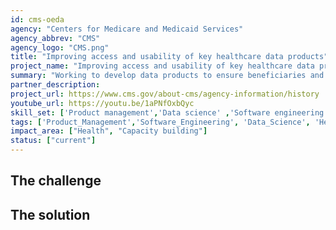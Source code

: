 ```yaml
---
id: cms-oeda
agency: "Centers for Medicare and Medicaid Services"
agency_abbrev: "CMS"
agency_logo: "CMS.png"
title: "Improving access and usability of key healthcare data products"
project_name: "Improving access and usability of key healthcare data products"
summary: "Working to develop data products to ensure beneficiaries and other stakeholders can make informed decisions at the Centers for Medicare and Medicaid Services' Office of Enterprise Data & Analytics."
partner_description:  
project_url: https://www.cms.gov/about-cms/agency-information/history
youtube_url: https://youtu.be/1aPNfOxbQyc
skill_set: ['Product management','Data science' ,'Software engineering']
tags: ['Product_Management','Software_Engineering', 'Data_Science', 'Health', 'Capacity_building']
impact_area: ["Health", "Capacity building"]
status: ["current"]
---
```


## The challenge



## The solution 

